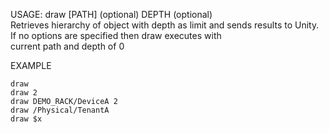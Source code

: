 USAGE:  draw [PATH] (optional) DEPTH (optional)   
Retrieves hierarchy of object with depth as limit and sends results to Unity.
If no options are specified then draw executes with    
current path and depth of 0          


EXAMPLE   

    draw   
    draw 2  
    draw DEMO_RACK/DeviceA 2
    draw /Physical/TenantA
    draw $x